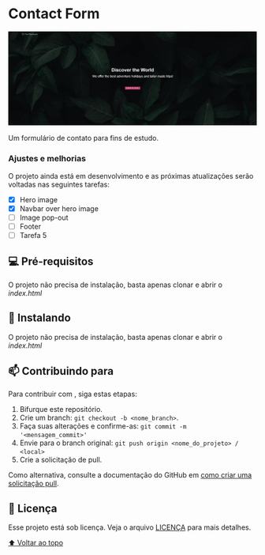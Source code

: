 # Contact Form

<img src="banner.png" alt="exemplo imagem">

Um formulário de contato para fins de estudo.

### Ajustes e melhorias

O projeto ainda está em desenvolvimento e as próximas atualizações serão voltadas nas seguintes tarefas:

- [x] Hero image
- [x] Navbar over hero image
- [ ] Image pop-out
- [ ] Footer
- [ ] Tarefa 5

## 💻 Pré-requisitos

O projeto não precisa de instalação, basta apenas clonar e abrir o *index.html*

## 🚀 Instalando <contactform>

O projeto não precisa de instalação, basta apenas clonar e abrir o *index.html*

## 📫 Contribuindo para <contactform>
Para contribuir com <contactform>, siga estas etapas:

1. Bifurque este repositório.
2. Crie um branch: `git checkout -b <nome_branch>`.
3. Faça suas alterações e confirme-as: `git commit -m '<mensagem_commit>'`
4. Envie para o branch original: `git push origin <nome_do_projeto> / <local>`
5. Crie a solicitação de pull.

Como alternativa, consulte a documentação do GitHub em [como criar uma solicitação pull](https://help.github.com/en/github/collaborating-with-issues-and-pull-requests/creating-a-pull-request).

## 📝 Licença

Esse projeto está sob licença. Veja o arquivo [LICENÇA](LICENSE.md) para mais detalhes.

[⬆ Voltar ao topo](#contactform)<br>
